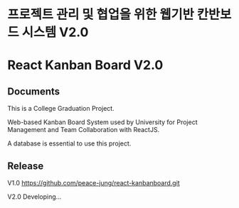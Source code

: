 # 프로젝트 관리 및 협업을 위한 웹기반 칸반보드 시스템 V2.0
# React Kanban Board V2.0

## Documents
This is a College Graduation Project.

Web-based Kanban Board System used by University for Project Management and Team Collaboration with ReactJS.

A database is essential to use this project.

## Release
V1.0 https://github.com/peace-jung/react-kanbanboard.git

V2.0 Developing...
